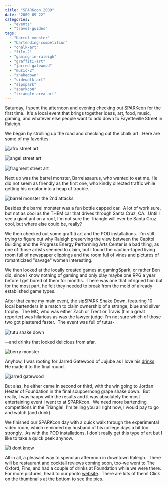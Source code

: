 ```yaml
---
title: "SPARKcon 2009"
date: "2009-09-22"
categories: 
  - "events"
  - "travel-guides"
tags: 
  - "barrel-monster"
  - "bartending-competition"
  - "chalk-art"
  - "film-2"
  - "gaming-in-raleigh"
  - "graffiti-art"
  - "jarred-gatewood"
  - "music-2"
  - "shakedown"
  - "sidewalk-art"
  - "sipspark"
  - "sparkcon"
  - "triangle-area-art"
---
```


Saturday, I spent the afternoon and evening checking out [SPARKcon](http://www.sparkcon.com/) for the first time.  It's a local event that brings together ideas, art, food, music, gaming, and whatever else people want to add down to Fayetteville Street in Raleigh.

We began by strolling up the road and checking out the chalk art.  Here are some of my favorites:

![](http://s3.amazonaws.com/thegourmez-wpmedia/2013/10/sparkcon-003.jpg "afro street art")

![](http://s3.amazonaws.com/thegourmez-wpmedia/2013/10/sparkcon-007.jpg "angel street art")

![](http://s3.amazonaws.com/thegourmez-wpmedia/2013/10/sparkcon-048.jpg "fragment street art")

Next up was the barrel monster, Barrelasaurus, who wanted to eat me. He did not seem as friendly as the first one, who kindly directed traffic while getting his creator into a heap of trouble.

![](http://s3.amazonaws.com/thegourmez-wpmedia/2013/10/sparkcon-032.jpg "barrel monster the 2nd attacks")

Besides the barrel monster was a fun bottle capped car.  A lot of work sure, but not as cool as the THEM car that drives through Santa Cruz, CA.  Until I see a giant ant on a roof, I'm not sure the Triangle will ever be Santa Cruz cool, but where else could be, really?

We then checked out some graffiti art and the POD installations.  I'm still trying to figure out why Raleigh preserving the view between the Capitol Building and the Progress Energy Performing Arts Center is a bad thing, as one of those artists seemed to claim, but I found the caution-taped living room full of newspaper clippings and the room full of vines and pictures of romanticized "savage" women interesting.

We then looked at the locally created games at gamingSpark, or rather Ben did, since I know nothing of gaming and only play maybe one RPG a year before I get bored of them for months.  There was one that intrigued him but for the most part, he felt they needed to break from the mold of already established game types.

After that came my main event, the sipSPARK Shake Down, featuring 10 local bartenders in a match to claim ownership of a strange, blue and silver trophy.  The MC, who was either Zach or Trent or Travis (I'm a great reporter) was hilarious as was the lawyer judge-I'm not sure which of those two got plastered faster.  The event was full of tutus-

![](http://s3.amazonaws.com/thegourmez-wpmedia/2013/10/sparkcon-142.jpg "tutu shake down")

\--and drinks that looked delicious from afar.

![](http://s3.amazonaws.com/thegourmez-wpmedia/2013/10/sparkcon-104.jpg "berry monster")

Anyhow, I was rooting for Jarred Gatewood of Jujube as I love his [drinks](http://www.thegourmez.com/gourmez/cocktails/review.php?id=31&type=). He made it to the final round.

![](http://s3.amazonaws.com/thegourmez-wpmedia/2013/10/sparkcon-116.jpg "jarred gatewood")

But alas, he either came in second or third, with the win going to Jordan Hester of Foundation in the final scuppernong grape shake down.  But really, I was happy with the results and it was absolutely the most entertaining event I went to at SPARKcon.  We need more bartending competitions in the Triangle!  I'm telling you all right now, I would pay to go and watch (and drink).

We finished our SPARKcon day with a quick walk through the experimental video room, which reminded my husband of his college days a bit too strongly.  As with the POD installations, I don't really get this type of art but I like to take a quick peek anyhow.

![](http://s3.amazonaws.com/thegourmez-wpmedia/2013/10/sparkcon-170.jpg "i dont know")

All in all, a pleasant way to spend an afternoon in downtown Raleigh.  There will be restaurant and cocktail reviews coming soon, too-we went to The Oxford, Fins, and had a couple of drinks at Foundation while we were there.  For more pictures, head to our photo [website](http://www.yellow5labs.com/photos/index.php?path=./Events/SPARKcon).  There are lots of them! Click on the thumbnails at the bottom to see the pics.
